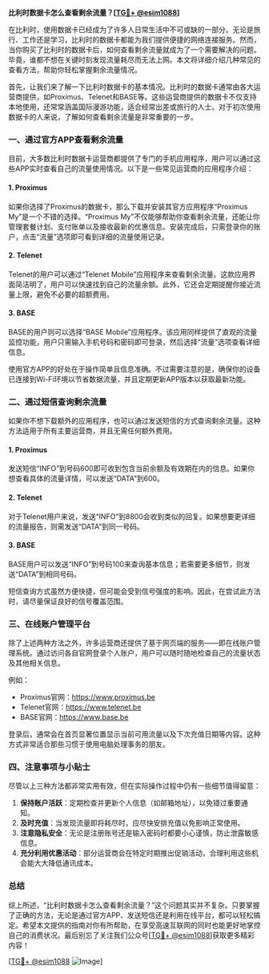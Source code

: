 **比利时数据卡怎么查看剩余流量？[[TG💪+ @esim1088](https://t.me/s/esim1088)]**

在比利时，使用数据卡已经成为了许多人日常生活中不可或缺的一部分。无论是旅行、工作还是学习，比利时的数据卡都能为我们提供便捷的网络连接服务。然而，当你购买了比利时的数据卡后，如何查看剩余流量就成为了一个需要解决的问题。毕竟，谁都不想在关键时刻发现流量耗尽而无法上网。本文将详细介绍几种常见的查看方法，帮助你轻松掌握剩余流量情况。

首先，让我们来了解一下比利时数据卡的基本情况。比利时的数据卡通常由各大运营商提供，如Proximus、Telenet和BASE等。这些运营商提供的数据卡不仅支持本地使用，还常常涵盖国际漫游功能，适合经常出差或旅行的人士。对于初次使用数据卡的人来说，了解如何查看剩余流量是非常重要的一步。

### **一、通过官方APP查看剩余流量**

目前，大多数比利时数据卡运营商都提供了专门的手机应用程序，用户可以通过这些APP实时查看自己的流量使用情况。以下是一些常见运营商的应用程序介绍：

#### **1. Proximus**
如果你选择了Proximus的数据卡，那么下载并安装其官方应用程序“Proximus My”是一个不错的选择。“Proximus My”不仅能够帮助你查看剩余流量，还能让你管理套餐计划、支付账单以及接收最新的优惠信息。安装完成后，只需登录你的账户，点击“流量”选项即可看到详细的流量使用记录。

#### **2. Telenet**
Telenet的用户可以通过“Telenet Mobile”应用程序来查看剩余流量。这款应用界面简洁明了，用户可以快速找到自己的流量余额。此外，它还会定期提醒你接近流量上限，避免不必要的超额费用。

#### **3. BASE**
BASE的用户则可以选择“BASE Mobile”应用程序。该应用同样提供了直观的流量监控功能，用户只需输入手机号码和密码即可登录，然后选择“流量”选项查看详细信息。

使用官方APP的好处在于操作简单且信息准确。不过需要注意的是，确保你的设备已连接到Wi-Fi环境以节省数据流量，并且定期更新APP版本以获取最新功能。

### **二、通过短信查询剩余流量**

如果你不想下载额外的应用程序，也可以通过发送短信的方式查询剩余流量。这种方法适用于所有主要运营商，并且无需任何额外费用。

#### **1. Proximus**
发送短信“INFO”到号码600即可收到包含当前余额及有效期在内的信息。如果你想查看具体的流量详情，可以发送“DATA”到600。

#### **2. Telenet**
对于Telenet用户来说，发送“INFO”到8800会收到类似的回复。如果想要更详细的流量报告，则需发送“DATA”到同一号码。

#### **3. BASE**
BASE用户可以发送“INFO”到号码100来查询基本信息；若需要更多细节，则发送“DATA”到相同号码。

短信查询方式虽然方便快捷，但可能会受到信号强度的影响。因此，在尝试此方法时，请尽量保证良好的信号覆盖范围。

### **三、在线账户管理平台**

除了上述两种方法之外，许多运营商还提供了基于网页端的服务——即在线账户管理系统。通过访问各自官网登录个人账户，用户可以随时随地检查自己的流量状态及其他相关信息。

例如：
- Proximus官网：https://www.proximus.be
- Telenet官网：https://www.telenet.be
- BASE官网：https://www.base.be

登录后，通常会在首页显著位置显示当前可用流量以及下次充值日期等内容。这种方式非常适合那些习惯于使用电脑处理事务的朋友。

### **四、注意事项与小贴士**

尽管以上三种方法都非常实用有效，但在实际操作过程中仍有一些细节值得留意：

1. **保持账户活跃**：定期检查并更新个人信息（如邮箱地址），以免错过重要通知。
2. **及时充值**：当发现流量即将耗尽时，应尽快安排充值以免影响正常使用。
3. **注意隐私安全**：无论是注册账号还是输入密码时都要小心谨慎，防止泄露敏感信息。
4. **充分利用优惠活动**：部分运营商会在特定时期推出促销活动，合理利用这些机会能大大降低通讯成本。

### **总结**

综上所述，“比利时数据卡怎么查看剩余流量？”这个问题其实并不复杂。只要掌握了正确的方法，无论是通过官方APP、发送短信还是利用在线平台，都可以轻松搞定。希望本文提供的指南对你有所帮助，在享受高速互联网的同时也能更好地掌控自己的消费状况。最后别忘了关注我们公众号[[TG💪+ @esim1088](https://t.me/s/esim1088)]获取更多精彩内容！

[[TG💪+ @esim1088](https://t.me/s/esim1088) ![Image](https://i.postimg.cc/4NQfJmqS/Snipaste-2025-05-13-00-14-12.png)]
